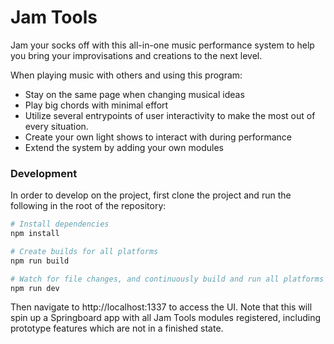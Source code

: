 # Jam Tools

Jam your socks off with this all-in-one music performance system to help you bring your improvisations and creations to the next level.

When playing music with others and using this program:

- Stay on the same page when changing musical ideas
- Play big chords with minimal effort
- Utilize several entrypoints of user interactivity to make the most out of every situation.
- Create your own light shows to interact with during performance
- Extend the system by adding your own modules

### Development

In order to develop on the project, first clone the project and run the following in the root of the repository:

```sh
# Install dependencies
npm install

# Create builds for all platforms
npm run build

# Watch for file changes, and continuously build and run all platforms
npm run dev
```

Then navigate to http://localhost:1337 to access the UI. Note that this will spin up a Springboard app with all Jam Tools modules registered, including prototype features which are not in a finished state.
